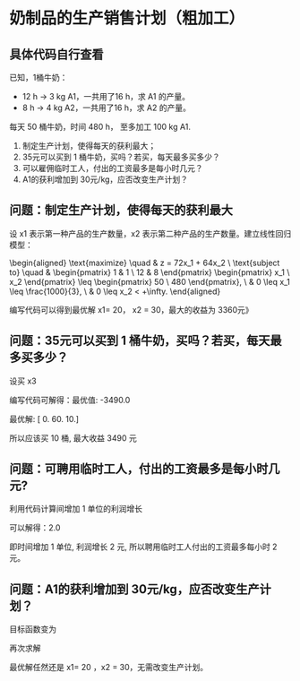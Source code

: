 # 奶制品的生产销售计划（粗加工）
## 具体代码自行查看
已知，1桶牛奶：
   - 12 h → 3 kg A1，一共用了16 h，求 A1 的产量。
   - 8 h → 4 kg A2，一共用了16 h，求 A2 的产量。

每天 50 桶牛奶，时间 480 h， 至多加工 100 kg A1.

1. 制定生产计划，使得每天的获利最大；
2. 35元可以买到 1 桶牛奶，买吗？若买，每天最多买多少？
3. 可以雇佣临时工人，付出的工资最多是每小时几元？
4. A1的获利增加到 30元/kg，应否改变生产计划？


## 问题：制定生产计划，使得每天的获利最大

设 x1 表示第一种产品的生产数量，x2 表示第二种产品的生产数量。建立线性回归模型：

\begin{aligned}
\text{maximize} \quad & z = 72x_1 + 64x_2 \\
\text{subject to} \quad & \begin{pmatrix}
1 & 1 \\
12 & 8 
\end{pmatrix}
\begin{pmatrix}
x_1 \\
x_2 
\end{pmatrix}
\leq
\begin{pmatrix}
50 \\
480 
\end{pmatrix}, \\
& 0 \leq x_1 \leq \frac{1000}{3}, \\
& 0 \leq x_2 < +\infty.
\end{aligned}


编写代码可以得到最优解 x1= 20， x2 = 30，最大的收益为 3360元》

## 问题：35元可以买到 1 桶牛奶，买吗？若买，每天最多买多少？

设买 x3


编写代码可解得：最优值: -3490.0

最优解: [ 0. 60. 10.]

所以应该买 10 桶, 最大收益 3490 元

## 问题：可聘用临时工人，付出的工资最多是每小时几元?

利用代码计算间增加 1 单位的利润增长

可以解得：2.0

即时间增加 1 单位, 利润增长 2 元, 所以聘用临时工人付出的工资最多每小时 2 元。

## 问题：A1的获利增加到 30元/kg，应否改变生产计划？

目标函数变为


再次求解

最优解任然还是 x1= 20 ，x2 = 30，无需改变生产计划。 
